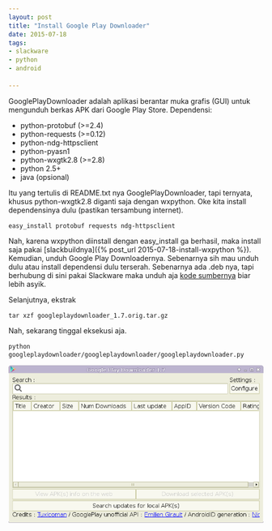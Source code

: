 ```yaml
---
layout: post
title: "Install Google Play Downloader"
date: 2015-07-18
tags: 
- slackware
- python
- android

---
```

GooglePlayDownloader adalah aplikasi berantar muka grafis (GUI) untuk mengunduh berkas APK dari Google Play Store. Dependensi:
- python-protobuf (>=2.4)
- python-requests (>=0.12)
- python-ndg-httpsclient
- python-pyasn1
- python-wxgtk2.8 (>=2.8)
- python 2.5+
- java (opsional)

Itu yang tertulis di README.txt nya GooglePlayDownloader, tapi ternyata, khusus python-wxgtk2.8 diganti saja dengan wxpython. Oke kita install dependensinya dulu (pastikan tersambung internet).
```
easy_install protobuf requests ndg-httpsclient
```
Nah, karena wxpython diinstall dengan easy_install ga berhasil, maka install saja pakai [slackbuildnya]({% post_url 2015-07-18-install-wxpython %}).
Kemudian, unduh Google Play Downloadernya. Sebenarnya sih mau unduh dulu atau install dependensi dulu terserah. Sebenarnya ada .deb nya, tapi berhubung di sini pakai Slackware maka unduh aja [kode sumbernya](http://codingteam.net/project/googleplaydownloader/download/file/googleplaydownloader_1.7.orig.tar.gz) biar lebih asyik.

Selanjutnya, ekstrak
```
tar xzf googleplaydownloader_1.7.orig.tar.gz
```
Nah, sekarang tinggal eksekusi aja.
```
python googleplaydownloader/googleplaydownloader/googleplaydownloader.py
```
![](/gambar/googleplaydownloader.png)

